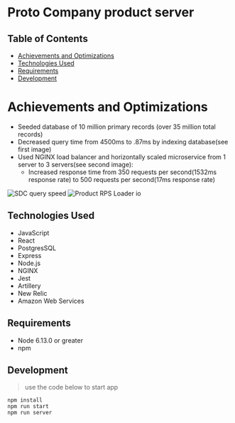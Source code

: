 # Proto Company product server


## Table of Contents

* [Achievements and Optimizations](#achievements-and-optimizations)
* [Technologies Used](#technologies-used)
* [Requirements](#requirements)
* [Development](#development)

# Achievements and Optimizations
- Seeded database of 10 million primary records (over 35 million total records)
- Decreased query time from 4500ms to .87ms by indexing database(see first image)
- Used NGINX load balancer and horizontally scaled microservice from 1 server to 3 servers(see second image):
	- Increased response time from 350 requests per second(1532ms response rate) to 500 requests per second(17ms response rate)
	
![SDC query speed](https://user-images.githubusercontent.com/65146641/100021271-7bcc4780-2d9e-11eb-9ad6-b28d285b8ad1.png)
![Product RPS Loader io](https://user-images.githubusercontent.com/65146641/100020534-33605a00-2d9d-11eb-9e0b-be887b7c940f.png)

## Technologies Used
- JavaScript
- React
- PostgresSQL
- Express
- Node.js
- NGINX
- Jest
- Artillery
- New Relic
- Amazon Web Services

## Requirements
- Node 6.13.0 or greater
- npm

## Development
  	
> use the code below to start app
	
~~~~
npm install
npm run start
npm run server
~~~~




